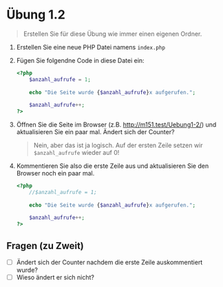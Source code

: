# Übung 1.2 #

> Erstellen Sie für diese Übung wie immer einen eigenen Ordner.

1. Erstellen Sie eine neue PHP Datei namens `index.php`

1. Fügen Sie folgendne Code in diese Datei ein:

    ```php
    <?php
        $anzahl_aufrufe = 1;
        
        echo "Die Seite wurde {$anzahl_aufrufe}x aufgerufen.";
        
        $anzahl_aufrufe++;
    ?>
    ```

1. Öffnen Sie die Seite im Browser (z.B. http://m151.test/Uebung1-2/) und aktualisieren Sie ein paar mal. Ändert sich der Counter?

    > Nein, aber das ist ja logisch. Auf der ersten Zeile setzen wir `$anzahl_aufrufe` wieder auf 0!

1. Kommentieren Sie also die erste Zeile aus und aktualisieren Sie den Browser noch ein paar mal.

    ```php
    <?php
        //$anzahl_aufrufe = 1;
        
        echo "Die Seite wurde {$anzahl_aufrufe}x aufgerufen.";
        
        $anzahl_aufrufe++;
    ?>
    ```

## Fragen (zu Zweit) ##

- [ ] Ändert sich der Counter nachdem die erste Zeile auskommentiert wurde?
- [ ] Wieso ändert er sich nicht? 